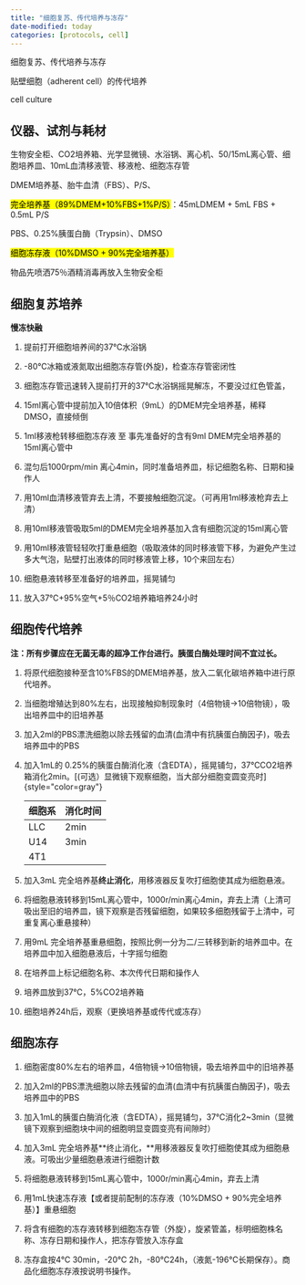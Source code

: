 ```yaml
---
title: "细胞复苏、传代培养与冻存"
date-modified: today
categories: [protocols, cell]
---
```


细胞复苏、传代培养与冻存

贴壁细胞（adherent cell）的传代培养

cell culture

## 仪器、试剂与耗材

生物安全柜、CO2培养箱、光学显微镜、水浴锅、离心机、50/15mL离心管、细胞培养皿、10mL血清移液管、移液枪、细胞冻存管

DMEM培养基、胎牛血清（FBS）、P/S、

<mark>完全培养基（89%DMEM+10%FBS+1%P/S）</mark>：45mLDMEM + 5mL FBS + 0.5mL P/S

PBS、0.25%胰蛋白酶（Trypsin）、DMSO

<mark>细胞冻存液（10%DMSO + 90%完全培养基）</mark>

物品先喷洒75％酒精消毒再放入生物安全柜

## 细胞复苏培养

**慢冻快融**

1.  提前打开细胞培养间的37℃水浴锅

2.  -80℃冰箱或液氮取出细胞冻存管(外旋)，检查冻存管密闭性

3.  细胞冻存管迅速转入提前打开的37℃水浴锅摇晃解冻，不要没过红色管盖，

4.  15ml离心管中提前加入10倍体积（9mL）的DMEM完全培养基，稀释DMSO，直接倾倒

5.  1ml移液枪转移细胞冻存液 至 事先准备好的含有9ml DMEM完全培养基的15ml离心管中

6.  混匀后1000rpm/min 离心4min，同时准备培养皿，标记细胞名称、日期和操作人

7.  用10ml血清移液管弃去上清，不要接触细胞沉淀。（可再用1ml移液枪弃去上清）

8.  用10ml移液管吸取5ml的DMEM完全培养基加入含有细胞沉淀的15ml离心管

9.  用10ml移液管轻轻吹打重悬细胞（吸取液体的同时移液管下移，为避免产生过多大气泡，贴壁打出液体的同时移液管上移，10个来回左右）

10. 细胞悬液转移至准备好的培养皿，摇晃铺匀

11. 放入37℃+95%空气+5％CO2培养箱培养24小时

## 细胞传代培养

**注：所有步骤应在无菌无毒的超净工作台进行。胰蛋白酶处理时间不宜过长。**

1.  将原代细胞接种至含10%FBS的DMEM培养基，放入二氧化碳培养箱中进行原代培养。

2.  当细胞增殖达到80%左右，出现接触抑制现象时（4倍物镜→10倍物镜），吸出培养皿中的旧培养基

3.  加入2ml的PBS漂洗细胞以除去残留的血清(血清中有抗胰蛋白酶因子)，吸去培养皿中的PBS

4.  加入1mL的 0.25%的胰蛋白酶消化液（含EDTA），摇晃铺匀，37℃CO2培养箱消化2min。[(可选）显微镜下观察细胞，当大部分细胞变圆变亮时]{style="color=gray"}

    | 细胞系 | 消化时间 |
    |--------|----------|
    | LLC    | 2min     |
    | U14    | 3min     |
    | 4T1    |          |

5.  加入3mL 完全培养基**终止消化**，用移液器反复吹打细胞使其成为细胞悬液。

6.  将细胞悬液转移到15mL离心管中，1000r/min离心4min，弃去上清（上清可吸出至旧的培养皿，镜下观察是否残留细胞，如果较多细胞残留于上清中，可重复离心重悬接种）

7.  用9mL 完全培养基重悬细胞，按照比例一分为二/三转移到新的培养皿中。在培养皿中加入细胞悬液后，十字摇匀细胞

8.  在培养皿上标记细胞名称、本次传代日期和操作人

9.  培养皿放到37℃，5%CO2培养箱

10. 细胞培养24h后，观察（更换培养基或传代或冻存）

## 细胞冻存

1.  细胞密度80%左右的培养皿，4倍物镜→10倍物镜，吸去培养皿中的旧培养基

2.  加入2ml的PBS漂洗细胞以除去残留的血清(血清中有抗胰蛋白酶因子)，吸去培养皿中的PBS

3.  加入1mL的胰蛋白酶消化液（含EDTA），摇晃铺匀，37℃消化2\~3min（显微镜下观察到细胞块中间的细胞明显变圆变亮有间隙时）

4.  加入3mL 完全培养基**终止消化，**用移液器反复吹打细胞使其成为细胞悬液。可吸出少量细胞悬液进行细胞计数

5.  将细胞悬液转移到15mL离心管中，1000r/min离心4min，弃去上清

6.  用1mL快速冻存液【或者提前配制的冻存液（10%DMSO + 90%完全培养基）】重悬细胞

7.  将含有细胞的冻存液转移到细胞冻存管（外旋），旋紧管盖，标明细胞株名称、冻存日期和操作人，把冻存管放入冻存盒

8.  冻存盒按4℃ 30min，-20℃ 2h，-80℃24h，（液氮-196℃长期保存）。商品化细胞冻存液按说明书操作。
